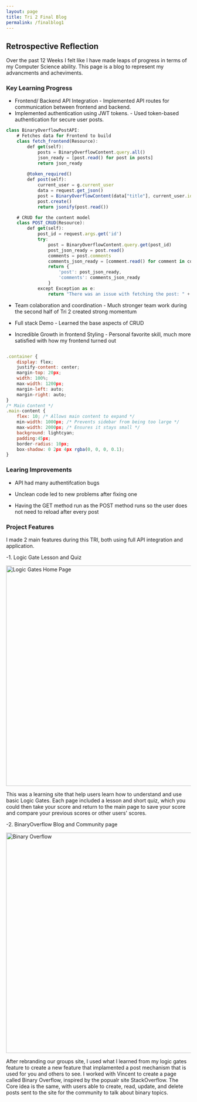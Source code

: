 ```yaml
---
layout: page
title: Tri 2 Final Blog
permalink: /finalblog1
---
```


 <h2>Retrospective Reflection</h2>

<p> Over the past 12 Weeks I felt like I have made leaps of progress in terms of my Computer Science ability. This page is a blog to represent my advancments and acheviments.</p>

<h3> Key Learning Progress</h3>

-   Frontend/ Backend API Integration - Implemented API routes for communication between frontend and backend.
-   Implemented authentication using JWT tokens. - Used token-based authentication for secure user posts.

```javascript
class BinaryOverflowPostAPI:
    # Fetches data for Frontend to build
    class fetch_frontend(Resource):
        def get(self):
            posts = BinaryOverflowContent.query.all()
            json_ready = [post.read() for post in posts]
            return json_ready
        
        @token_required()
        def post(self):
            current_user = g.current_user
            data = request.get_json()
            post = BinaryOverflowContent(data["title"], current_user.id, data["content"])
            post.create()
            return jsonify(post.read())

    # CRUD for the content model
    class POST_CRUD(Resource):
        def get(self):
            post_id = request.args.get('id')
            try:
                post = BinaryOverflowContent.query.get(post_id)
                post_json_ready = post.read()
                comments = post.comments
                comments_json_ready = [comment.read() for comment in comments]
                return {
                    'post': post_json_ready,
                    'comments': comments_json_ready
                }
            except Exception as e:
                return "There was an issue with fetching the post: " + str(e)

```
-    Team colaboration and coordination - Much stronger team work during the second half of Tri 2 created strong momentum

-   Full stack Demo - Learned the base aspects of CRUD

-   Incredible Growth in frontend Styling - Personal favorite skill, much more satisfied with how my frontend turned out

```javascript

.container {
    display: flex;
    justify-content: center;
    margin-top: 20px;
    width: 100%;
    max-width: 1200px;
    margin-left: auto;
    margin-right: auto;
}
/* Main Content */
.main-content {
    flex: 10; /* Allows main content to expand */
    min-width: 1000px; /* Prevents sidebar from being too large */
    max-width: 2000px; /* Ensures it stays small */
    background: lightcyan;
    padding:45px;
    border-radius: 10px;
    box-shadow: 0 2px 4px rgba(0, 0, 0, 0.1);
}
```


<h3> Learing Improvements</h3>

-   API had many authentifcation bugs 

-   Unclean code led to new problems after fixing one

-   Having the GET method run as the POST method runs so the user does not need to reload after every post

<h3> Project Features </h3>

I made 2 main features during this TRI, both using full API integration and application.

-1. Logic Gate Lesson and Quiz

<img src="https://i.postimg.cc/5y47xh4Q/Screenshot-2025-03-03-at-2-14-41-AM.png" alt="Logic Gates Home Page" width="600">

<p>This was a learning site that help users learn how to understand and use basic Logic Gates. Each page included a lesson and short quiz, which you could then take your score and return to the main page to save your score and compare your previous scores or other users' scores.</p>

-2. BinaryOverflow Blog and Community page

<img src="https://i.postimg.cc/zfm6WPD3/Screenshot-2025-03-03-at-2-29-59-AM.png" alt="Binary Overflow" width="600">

<p>After rebranding our groups site, I used what I learned from my logic gates feature to create a new feature that implamented a post mechanism that is used for you and others to see. I worked with Vincent to create a page called Binary Overflow, inspired by the popualr site StackOverflow. The Core idea is the same, with users able to create, read, update, and delete posts sent to the site for the community to talk about binary topics.</p>